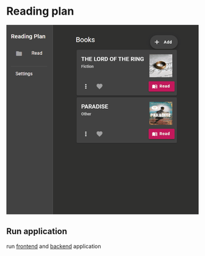 # Reading plan

![alt text](https://raw.githubusercontent.com/julnarot/general-public-assets/main/animations/reading_plan_demo_001.gif)

## Run application

run [frontend](rp_webapp/README.md) and [backend](rp_api/readme.md) application

